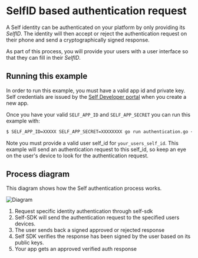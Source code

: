 # SelfID based authentication request

A Self identity can be authenticated on your platform by only providing its _SelfID_. The identity will then accept or reject the authentication request on their phone and send a cryptographically signed response.

As part of this process, you will provide your users with a user interface so that they can fill in their _SelfID_.

## Running this example

In order to run this example, you must have a valid app id and private key. Self credentials are issued by the [Self Developer portal](https://developer.joinself.com/) when you create a new app.

Once you have your valid `SELF_APP_ID` and `SELF_APP_SECRET` you can run this example with:

```bash
$ SELF_APP_ID=XXXXX SELF_APP_SECRET=XXXXXXXX go run authentication.go <your_users_self_id>
```

Note you must provide a valid user self_id for `your_users_self_id`. This example will send an authentication request to this self_id, so keep an eye on the user's device to look for the authentication request.


## Process diagram

This diagram shows how the Self authentication process works.

![Diagram](https://static.joinself.com/images/authentication_diagram.png)

1. Request specific identity authentication through self-sdk
2. Self-SDK will send the authentication request to the specified users devices.
3. The user sends back a signed approved or rejected response
4. Self SDK verifies the response has been signed by the user based on its public keys.
5. Your app gets an approved verified auth response
